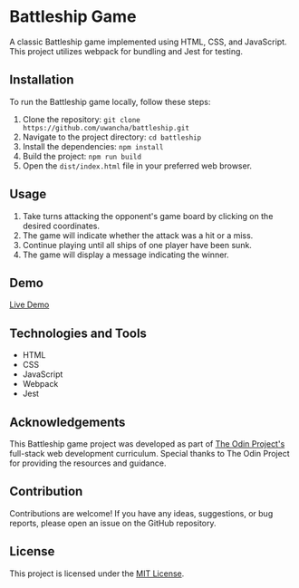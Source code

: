 # Battleship Game

A classic Battleship game implemented using HTML, CSS, and JavaScript. This project utilizes webpack for bundling and Jest for testing.

## Installation

To run the Battleship game locally, follow these steps:

1. Clone the repository: `git clone https://github.com/uwancha/battleship.git`
2. Navigate to the project directory: `cd battleship`
3. Install the dependencies: `npm install`
4. Build the project: `npm run build`
5. Open the `dist/index.html` file in your preferred web browser.

## Usage

1. Take turns attacking the opponent's game board by clicking on the desired coordinates.
2. The game will indicate whether the attack was a hit or a miss.
3. Continue playing until all ships of one player have been sunk.
4. The game will display a message indicating the winner.

## Demo

[Live Demo]()

## Technologies and Tools

- HTML
- CSS
- JavaScript
- Webpack
- Jest

## Acknowledgements

This Battleship game project was developed as part of [The Odin Project's](https://www.theodinproject.com) full-stack web development curriculum. Special thanks to The Odin Project for providing the resources and guidance.

## Contribution

Contributions are welcome! If you have any ideas, suggestions, or bug reports, please open an issue on the GitHub repository.

## License

This project is licensed under the [MIT License](LICENSE).